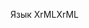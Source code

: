 <span data-ttu-id="47af7-101">Язык XrML</span><span class="sxs-lookup"><span data-stu-id="47af7-101">XrML</span></span>